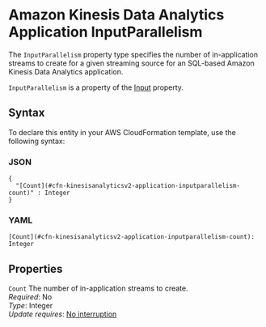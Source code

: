 # Amazon Kinesis Data Analytics Application InputParallelism<a name="aws-properties-kinesisanalyticsv2-application-inputparallelism"></a>

<a name="aws-properties-kinesisanalyticsv2-application-inputparallelism-description"></a>The `InputParallelism` property type specifies the number of in\-application streams to create for a given streaming source for an SQL\-based Amazon Kinesis Data Analytics application\.

<a name="aws-properties-kinesisanalyticsv2-application-inputparallelism-inheritance"></a> `InputParallelism` is a property of the [Input](aws-properties-kinesisanalyticsv2-application-input.md) property\.

## Syntax<a name="aws-properties-kinesisanalyticsv2-application-inputparallelism-syntax"></a>

To declare this entity in your AWS CloudFormation template, use the following syntax:

### JSON<a name="aws-properties-kinesisanalyticsv2-application-inputparallelism-syntax.json"></a>

```
{
  "[Count](#cfn-kinesisanalyticsv2-application-inputparallelism-count)" : Integer
}
```

### YAML<a name="aws-properties-kinesisanalyticsv2-application-inputparallelism-syntax.yaml"></a>

```
[Count](#cfn-kinesisanalyticsv2-application-inputparallelism-count): Integer
```

## Properties<a name="aws-properties-kinesisanalyticsv2-application-inputparallelism-properties"></a>

`Count`  <a name="cfn-kinesisanalyticsv2-application-inputparallelism-count"></a>
The number of in\-application streams to create\.  
 *Required*: No  
 *Type*: Integer  
 *Update requires*: [No interruption](using-cfn-updating-stacks-update-behaviors.md#update-no-interrupt) 